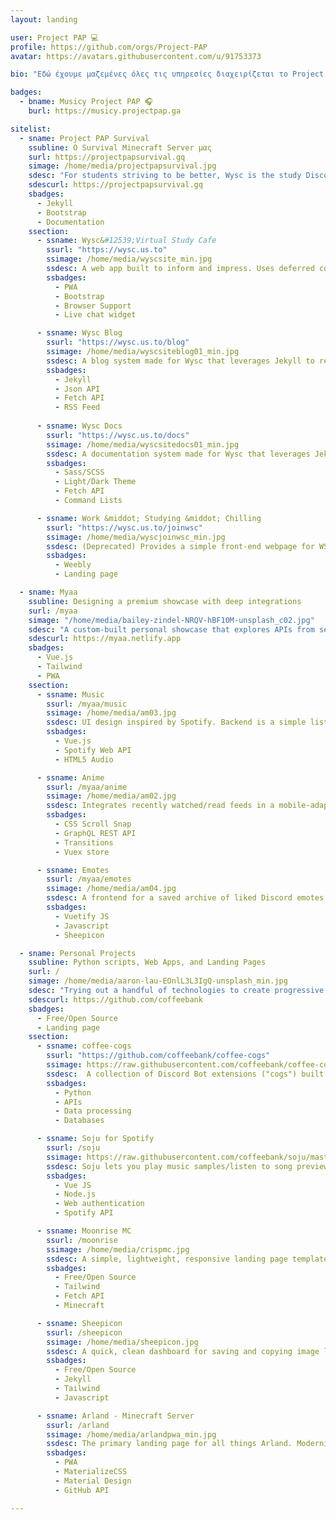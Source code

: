 ```yaml
---
layout: landing

user: Project PAP 💻
profile: https://github.com/orgs/Project-PAP
avatar: https://avatars.githubusercontent.com/u/91753373

bio: "Εδώ έχουμε μαζεμένες όλες τις υπηρεσίες διαχειρίζεται το Project PAP!"

badges:
  - bname: Musicy Project PAP 🎧
    burl: https://musicy.projectpap.ga

sitelist:
  - sname: Project PAP Survival
    ssubline: Ο Survival Minecraft Server μας
    surl: https://projectpapsurvival.gq
    simage: /home/media/projectpapsurvival.jpg
    sdesc: "For students striving to be better, Wysc is the study Discord server that delivers a cohesive, global online studying experience, as the first Discord server to present an edu-social cafe experience to an audience of hundreds."
    sdescurl: https://projectpapsurvival.gq
    sbadges:
      - Jekyll
      - Bootstrap
      - Documentation
    ssection:
      - ssname: Wysc&#12539;Virtual Study Cafe
        ssurl: "https://wysc.us.to"
        ssimage: /home/media/wyscsite_min.jpg
        ssdesc: A web app built to inform and impress. Uses deferred content loading techniques to load pages quickly and polyfills to extend browser support. Equipped with Open Graph tags for social media, Widgetbot for live chat support, and progressive web app support for iOS, Android, and Chrome. Hosted on GitHub Pages in Jekyll.
        ssbadges:
          - PWA
          - Bootstrap
          - Browser Support
          - Live chat widget

      - ssname: Wysc Blog
        ssurl: "https://wysc.us.to/blog"
        ssimage: /home/media/wyscsiteblog01_min.jpg
        ssdesc: A blog system made for Wysc that leverages Jekyll to recreate a live experience on a static website. Features a static json API that can be easily updated, which is connected to the Wysc Blog homepage by Fetch API to reflect status updates. Latest three blog posts are shown, with a "Load more posts" button. Comes with an RSS feed updated automatically by Jekyll.
        ssbadges:
          - Jekyll
          - Json API
          - Fetch API
          - RSS Feed
          
      - ssname: Wysc Docs
        ssurl: "https://wysc.us.to/docs"
        ssimage: /home/media/wyscsitedocs01_min.jpg
        ssdesc: A documentation system made for Wysc that leverages Jekyll to create an easy-to-update repository. Features an alert system with Fetch API, local search with Lunr.js, and light/dark theme built in SCSS. Uses Simple-DataTable for quick, searchable bot command lists. SEO enhancements including breadcrumbs, redirects, and og:tags.
        ssbadges:
          - Sass/SCSS
          - Light/Dark Theme
          - Fetch API
          - Command Lists

      - ssname: Work &middot; Studying &middot; Chilling
        ssurl: "https://wysc.us.to/joinwsc"
        ssimage: /home/media/wyscjoinwsc_min.jpg
        ssdesc: (Deprecated) Provides a simple front-end webpage for WSC (Work &middot; Studying &middot; Chilling), geared towards funnelling users to the WSC Discord. Features parallax images, Discord widget, and elements fading in on scroll, organized in an informative fashion.
        ssbadges:
          - Weebly
          - Landing page

  - sname: Myaa
    ssubline: Designing a premium showcase with deep integrations
    surl: /myaa
    simage: "/home/media/bailey-zindel-NRQV-hBF10M-unsplash_c02.jpg"
    sdesc: "A custom-built personal showcase that explores APIs from services to create a best-in-class user experience, unifying services and displaying fresh content to represent Myaa."
    sdescurl: https://myaa.netlify.app
    sbadges:
      - Vue.js
      - Tailwind
      - PWA
    ssection:
      - ssname: Music
        ssurl: /myaa/music
        ssimage: /home/media/am03.jpg
        ssdesc: UI design inspired by Spotify. Backend is a simple list of playlist IDs. Retrieves user playlist images, song data, and music samples directly from Spotify Web API. UX considerations include playlist song counts, autostop when playing new sample, and visual indicators for no-sample songs.
        ssbadges:
          - Vue.js
          - Spotify Web API
          - HTML5 Audio

      - ssname: Anime
        ssurl: /myaa/anime
        ssimage: /home/media/am02.jpg
        ssdesc: Integrates recently watched/read feeds in a mobile-adaptive format. Backend is a simple list in the Vuex store. Data is lazily fetched, live from AniList, as user navigates through each page. Careful attention to UX through placeholders and responsive interface as data loads.
        ssbadges:
          - CSS Scroll Snap
          - GraphQL REST API
          - Transitions
          - Vuex store

      - ssname: Emotes
        ssurl: /myaa/emotes
        ssimage: /home/media/am04.jpg
        ssdesc: A frontend for a saved archive of liked Discord emotes. Easily click to copy image URLs with a satisfying app-like experience. Performance enhancements include swipe to switch tabs, lazy loaded images, and click-to-play for animated emotes.
        ssbadges:
          - Vuetify JS
          - Javascript
          - Sheepicon

  - sname: Personal Projects
    ssubline: Python scripts, Web Apps, and Landing Pages
    surl: /
    simage: /home/media/aaron-lau-EOnlL3L3IgQ-unsplash_min.jpg
    sdesc: "Trying out a handful of technologies to create progressive web apps, landing pages, services, and more. Drop by my Github and say hi!<br><br>Current portfolio site built using Jekyll and Tailwind. Modals powered by Micromodaljs, icons by Feather Icons, images from Jaro Bielik and Aaron Lau (no affiliation)."
    sdescurl: https://github.com/coffeebank
    sbadges:
      - Free/Open Source
      - Landing page
    ssection:
      - ssname: coffee-cogs
        ssurl: "https://github.com/coffeebank/coffee-cogs"
        ssimage: https://raw.githubusercontent.com/coffeebank/coffee-cogs/master/CAFq0pv9HjY_01.jpg
        ssdesc:  A collection of Discord Bot extensions ("cogs") built for users with a self-hosted instance of Red Discord Bot. Uses webhooks, APIs, attachments, JSON/dictionary manipulation, and MongoDB/databases. Object oriented programming, higher order functions, and list comprehension.
        ssbadges:
          - Python
          - APIs
          - Data processing
          - Databases

      - ssname: Soju for Spotify
        ssurl: /soju
        ssimage: https://raw.githubusercontent.com/coffeebank/soju/master/public/media/preview.png
        ssdesc: Soju lets you play music samples/listen to song previews from Spotify on any device -- no downloading apps, no trackers, and fast load times. Uses Node.js API and Amazon AWS Lambda; environment variables for securing Spotify API keys; and URL queries to process links automatically on load. 
        ssbadges:
          - Vue JS
          - Node.js
          - Web authentication
          - Spotify API

      - ssname: Moonrise MC
        ssurl: /moonrise
        ssimage: /home/media/crispmc.jpg
        ssdesc: A simple, lightweight, responsive landing page template for a Minecraft server. Server name and IP can be easily changed. IP background changes when server goes offline. Integrates Discord via Widgetbot, and Minecraft server status with Mcsrvstat.us.
        ssbadges:
          - Free/Open Source
          - Tailwind
          - Fetch API
          - Minecraft

      - ssname: Sheepicon
        ssurl: /sheepicon
        ssimage: /home/media/sheepicon.jpg
        ssdesc: A quick, clean dashboard for saving and copying image links easily, including Discord emotes. Thanks to Markdown, links are easy to add, save, and publish. Responsively designed, caches for offline use, and includes a REST API for those making custom frontends!
        ssbadges:
          - Free/Open Source
          - Jekyll
          - Tailwind
          - Javascript

      - ssname: Arland - Minecraft Server
        ssurl: /arland
        ssimage: /home/media/arlandpwa_min.jpg
        ssdesc: The primary landing page for all things Arland. Modernizes Arland's web properties by utilizing MaterializeCSS to implement a material design look and feel that is responsive across all screen sizes. Experiments with noscript fallbacks, <code>position:sticky</code>, z-index, and animated scrolling to page anchors.
        ssbadges:
          - PWA
          - MaterializeCSS
          - Material Design
          - GitHub API

---
```

